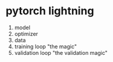 # pytorch lightning

1. model
2. optimizer
3. data
4. training loop "the magic"
5. validation loop "the validation magic"
